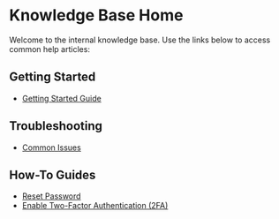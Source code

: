 # Knowledge Base Home

Welcome to the internal knowledge base. Use the links below to access common help articles:

## Getting Started
- [Getting Started Guide](getting-started/index.md)

## Troubleshooting
- [Common Issues](troubleshooting/index.md)

## How-To Guides
- [Reset Password](how-to/reset-password.md)
- [Enable Two-Factor Authentication (2FA)](how-to/enable-2fa.md)
